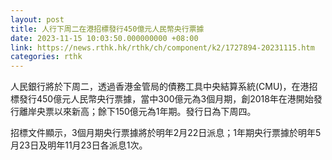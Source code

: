 ```yaml
---
layout: post
title: 人行下周二在港招標發行450億元人民幣央行票據
date: 2023-11-15 10:03:50.000000000 +08:00
link: https://news.rthk.hk/rthk/ch/component/k2/1727894-20231115.htm
categories: rthk
---
```


人民銀行將於下周二，透過香港金管局的債務工具中央結算系統(CMU)，在港招標發行450億元人民幣央行票據，當中300億元為3個月期，創2018年在港開始發行離岸央票以來新高；餘下150億元為1年期。發行日為下周四。

招標文件顯示，3個月期央行票據將於明年2月22日派息；1年期央行票據於明年5月23日及明年11月23日各派息1次。
